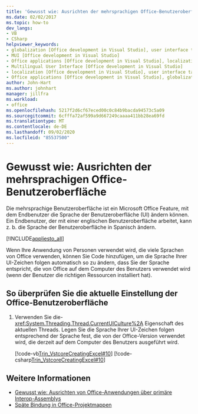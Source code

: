 ```yaml
---
title: 'Gewusst wie: Ausrichten der mehrsprachigen Office-Benutzeroberfläche'
ms.date: 02/02/2017
ms.topic: how-to
dev_langs:
- VB
- CSharp
helpviewer_keywords:
- globalization [Office development in Visual Studio], user interface targeting
- MUI [Office development in Visual Studio]
- Office applications [Office development in Visual Studio], localization
- Multilingual User Interface [Office development in Visual Studio]
- localization [Office development in Visual Studio], user interface targeting
- Office applications [Office development in Visual Studio], globalization
author: John-Hart
ms.author: johnhart
manager: jillfra
ms.workload:
- office
ms.openlocfilehash: 5217f2d6cf67eced00c0c84b9bacda94573c5a09
ms.sourcegitcommit: 6cfffa72af599a9d667249caaaa411bb28ea69fd
ms.translationtype: MT
ms.contentlocale: de-DE
ms.lasthandoff: 09/02/2020
ms.locfileid: "85537500"
---
```

# <a name="how-to-target-the-office-multilingual-user-interface"></a>Gewusst wie: Ausrichten der mehrsprachigen Office-Benutzeroberfläche
  Die mehrsprachige Benutzeroberfläche ist ein Microsoft Office Feature, mit dem Endbenutzer die Sprache der Benutzeroberfläche (UI) ändern können. Ein Endbenutzer, der mit einer englischen Benutzeroberfläche arbeitet, kann z. b. die Sprache der Benutzeroberfläche in Spanisch ändern.

 [!INCLUDE[appliesto_all](../vsto/includes/appliesto-all-md.md)]

 Wenn Ihre Anwendung von Personen verwendet wird, die viele Sprachen von Office verwenden, können Sie Code hinzufügen, um die Sprache Ihrer UI-Zeichen folgen automatisch so zu ändern, dass Sie der Sprache entspricht, die von Office auf dem Computer des Benutzers verwendet wird (wenn der Benutzer die richtigen Ressourcen installiert hat).

## <a name="to-check-the-current-office-ui-setting"></a>So überprüfen Sie die aktuelle Einstellung der Office-Benutzeroberfläche

1. Verwenden Sie die- <xref:System.Threading.Thread.CurrentUICulture%2A> Eigenschaft des aktuellen Threads. Legen Sie die Sprache Ihrer UI-Zeichen folgen entsprechend der Sprache fest, die von der Office-Version verwendet wird, die derzeit auf dem Computer des Benutzers ausgeführt wird.

     [!code-vb[Trin_VstcoreCreatingExcel#10](../vsto/codesnippet/VisualBasic/Trin_VstcoreCreatingExcelVB/Sheet1.vb#10)]
     [!code-csharp[Trin_VstcoreCreatingExcel#10](../vsto/codesnippet/CSharp/Trin_VstcoreCreatingExcelCS/Sheet1.cs#10)]

## <a name="see-also"></a>Weitere Informationen
- [Gewusst wie: Ausrichten von Office-Anwendungen über primäre Interop-Assemblys](../vsto/how-to-target-office-applications-through-primary-interop-assemblies.md)
- [Späte Bindung in Office-Projektmappen](../vsto/late-binding-in-office-solutions.md)
